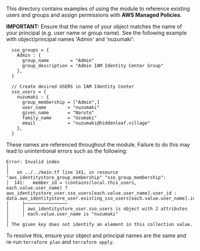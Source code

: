 This directory contains examples of using the module to reference existing users and groups and assign permissions with **AWS Managed Policies**.

**IMPORTANT:** Ensure that the name of your object matches the name of your principal (e.g. user name or group name). See the following example with object/principal names 'Admin' and 'nuzumaki':

```hcl
  sso_groups = {
    Admin : {
      group_name        = "Admin"
      group_description = "Admin IAM Identity Center Group"
    },
  }

  // Create desired USERS in IAM Identity Center
  sso_users = {
    nuzumaki : {
      group_membership = ["Admin",]
      user_name        = "nuzumaki"
      given_name       = "Naruto"
      family_name      = "Uzumaki"
      email            = "nuzumaki@hiddenleaf.village"
    },
  }

```

These names are referenced throughout the module. Failure to do this may lead to unintentional errors such as the following:

```
Error: Invalid index
│
│   on ../../main.tf line 141, in resource "aws_identitystore_group_membership" "sso_group_membership":
│  141:   member_id = (contains(local.this_users, each.value.user_name) ? aws_identitystore_user.sso_users[each.value.user_name].user_id : data.aws_identitystore_user.existing_sso_users[each.value.user_name].id)
│     ├────────────────
│     │ aws_identitystore_user.sso_users is object with 2 attributes
│     │ each.value.user_name is "nuzumaki"
│
│ The given key does not identify an element in this collection value.
```

To resolve this, ensure your object and principal names are the same and re-run `terraform plan` and `terraform apply`.

